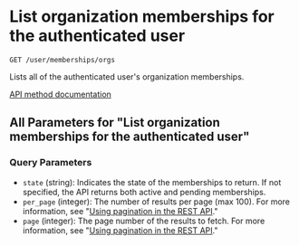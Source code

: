 # List organization memberships for the authenticated user

`GET /user/memberships/orgs`

Lists all of the authenticated user's organization memberships.

[API method documentation](https://docs.github.com/rest/orgs/members#list-organization-memberships-for-the-authenticated-user)

## All Parameters for "List organization memberships for the authenticated user"

### Query Parameters

- `state` (string): Indicates the state of the memberships to return. If not specified, the API returns both active and pending memberships.
- `per_page` (integer): The number of results per page (max 100). For more information, see "[Using pagination in the REST API](https://docs.github.com/rest/using-the-rest-api/using-pagination-in-the-rest-api)."
- `page` (integer): The page number of the results to fetch. For more information, see "[Using pagination in the REST API](https://docs.github.com/rest/using-the-rest-api/using-pagination-in-the-rest-api)."